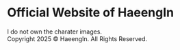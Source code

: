 # Official Website of HaeengIn
I do not own the charater images.<br>
Copyright 2025 &copy; HaeengIn. All Rights Reserved.<br>